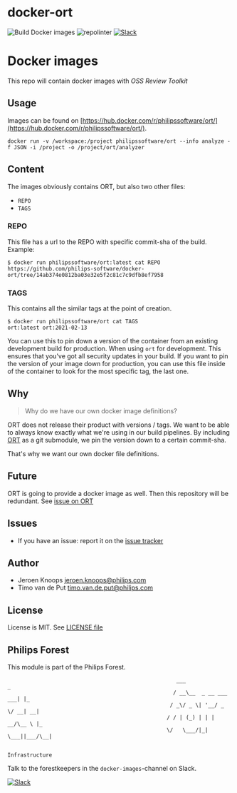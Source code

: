 # docker-ort

![Build Docker images](https://github.com/philips-software/docker-ort/workflows/Build%20Docker%20images/badge.svg)
![repolinter](https://github.com/philips-software/docker-ort/workflows/repolinter/badge.svg)
[![Slack](https://philips-software-slackin.now.sh/badge.svg)](https://philips-software-slackin.now.sh)

# Docker images

This repo will contain docker images with _OSS Review Toolkit_

## Usage

Images can be found on [https://hub.docker.com/r/philipssoftware/ort/](https://hub.docker.com/r/philipssoftware/ort/).

```
docker run -v /workspace:/project philipssoftware/ort --info analyze -f JSON -i /project -o /project/ort/analyzer
```

## Content

The images obviously contains ORT, but also two other files:
- `REPO`
- `TAGS`

### REPO

This file has a url to the REPO with specific commit-sha of the build.
Example: 

```
$ docker run philipssoftware/ort:latest cat REPO
https://github.com/philips-software/docker-ort/tree/14ab374e0812ba03e32e5f2c81c7c9dfb8ef7958
```

### TAGS

This contains all the similar tags at the point of creation. 

```
$ docker run philipssoftware/ort cat TAGS
ort:latest ort:2021-02-13
```

You can use this to pin down a version of the container from an existing development build for production. When using `ort` for development. This ensures that you've got all security updates in your build. If you want to pin the version of your image down for production, you can use this file inside of the container to look for the most specific tag, the last one.

## Why

> Why do we have our own docker image definitions?

ORT does not release their product with versions / tags. We want to be able to always know exactly what we're using in our build pipelines.
By including [ORT](https://github.com/oss-review-toolkit/ort) as a git submodule, we pin the version down to a certain commit-sha.

That's why we want our own docker file definitions.

## Future

ORT is going to provide a docker image as well. Then this repository will be redundant. See [issue on ORT](https://github.com/oss-review-toolkit/ort/issues/2441)

## Issues

- If you have an issue: report it on the [issue tracker](https://github.com/philips-software/docker-ort/issues)

## Author

- Jeroen Knoops <jeroen.knoops@philips.com>
- Timo van de Put <timo.van.de.put@philips.com>

## License

License is MIT. See [LICENSE file](LICENSE.md)

## Philips Forest

This module is part of the Philips Forest.

```
                                                     ___                   _
                                                    / __\__  _ __ ___  ___| |_
                                                   / _\/ _ \| '__/ _ \/ __| __|
                                                  / / | (_) | | |  __/\__ \ |_
                                                  \/   \___/|_|  \___||___/\__|  

                                                                 Infrastructure
```

Talk to the forestkeepers in the `docker-images`-channel on Slack.

[![Slack](https://philips-software-slackin.now.sh/badge.svg)](https://philips-software-slackin.now.sh)
